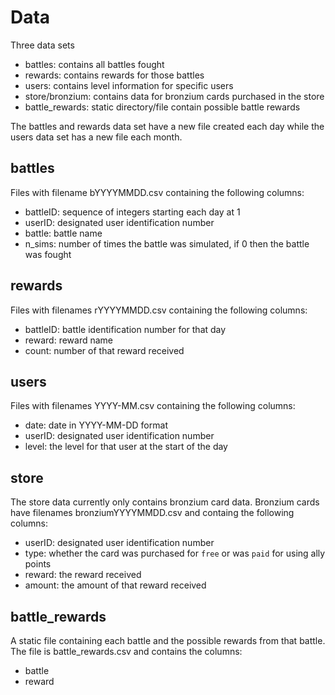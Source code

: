 # Data

Three data sets

  - battles: contains all battles fought
  - rewards: contains rewards for those battles
  - users: contains level information for specific users
  - store/bronzium: contains data for bronzium cards purchased in the store
  - battle_rewards: static directory/file contain possible battle rewards
  
The battles and rewards data set have a new file created each day while
the users data set has a new file each month.
  
## battles

Files with filename bYYYYMMDD.csv containing the following columns:

  - battleID: sequence of integers starting each day at 1
  - userID: designated user identification number
  - battle: battle name
  - n_sims: number of times the battle was simulated, if 0 then the battle was fought
  
## rewards

Files with filenames rYYYYMMDD.csv containing the following columns:

  - battleID: battle identification number for that day
  - reward: reward name
  - count: number of that reward received
  
## users

Files with filenames YYYY-MM.csv containing the following columns:

  - date: date in YYYY-MM-DD format
  - userID: designated user identification number
  - level: the level for that user at the start of the day
  
## store

The store data currently only contains bronzium card data. 
Bronzium cards have filenames bronziumYYYYMMDD.csv and containg the following
columns:

  - userID: designated user identification number
  - type: whether the card was purchased for `free` or was `paid` for using ally points
  - reward: the reward received
  - amount: the amount of that reward received
  
## battle_rewards

A static file containing each battle and the possible rewards from that battle.
The file is battle_rewards.csv and contains the columns:

  - battle
  - reward